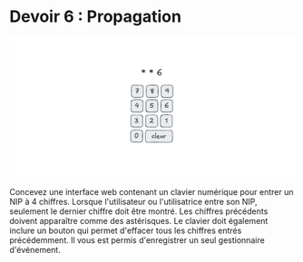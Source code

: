 # Devoir 6 : Propagation

![mockup](mockup.png)

Concevez une interface web contenant un clavier numérique pour entrer un
NIP à 4 chiffres. Lorsque l'utilisateur ou l'utilisatrice entre son NIP,
seulement le dernier chiffre doit être montré. Les chiffres précédents
doivent apparaître comme des astérisques. Le clavier doit également
inclure un bouton qui permet d'effacer tous les chiffres entrés
précédemment. Il vous est permis d'enregistrer un seul gestionnaire
d'événement.
